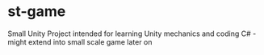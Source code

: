 # st-game

Small Unity Project intended for learning Unity mechanics and coding C# - might extend into small scale game later on

